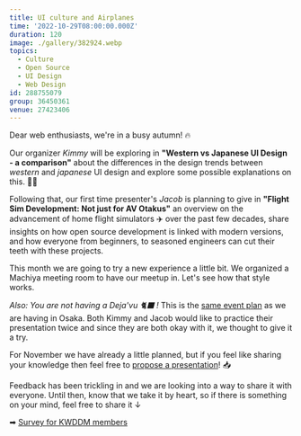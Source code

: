 ```yaml
---
title: UI culture and Airplanes
time: '2022-10-29T08:00:00.000Z'
duration: 120
image: ./gallery/382924.webp
topics:
  - Culture
  - Open Source
  - UI Design
  - Web Design
id: 288755079
group: 36450361
venue: 27423406
---
```


Dear web enthusiasts, we're in a busy autumn! 🔥

Our organizer *Kimmy* will be exploring in **"Western vs Japanese UI Design - a comparison"** about the differences in the design trends between *western* and *japanese* UI design and explore some possible explanations on this. 👩‍🎨

Following that, our first time presenter's *Jacob* is planning to give in **"Flight Sim Development: Not just for AV Otakus"** an overview on the advancement of home flight simulators ✈️ over the past few decades, share insights on how open source development is linked with modern versions, and how everyone from beginners, to seasoned engineers can cut their teeth with these projects.

This month we are going to try a new experience a little bit. We organized a Machiya meeting room to have our meetup in. Let's see how that style works.

*Also: You are not having a Deja'vu 🐈‍⬛ !* This is the [same event plan](https://www.meetup.com/osaka-web-designers-and-developers-meetup/events/288595894) as we are having in Osaka. Both Kimmy and Jacob would like to practice their presentation twice and since they are both okay with it, we thought to give it a try.

For November we have already a little planned, but if you feel like sharing your knowledge then feel free to [propose a presentation](https://forms.gle/umcRKdEy9SekLQL68)! 📥

Feedback has been trickling in and we are looking into a way to share it with everyone. Until then, know that we take it by heart, so if there is something on your mind, feel free to share it ↓

➡︎ [Survey for KWDDM members](https://docs.google.com/forms/d/e/1FAIpQLSfzo6DecghqIfir5O-2eiuQXPf81j97XcOCVEr6eJgUSEGeMw/viewform)
